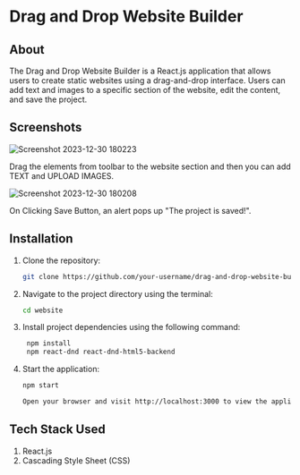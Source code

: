 # Drag and Drop Website Builder

## About

The Drag and Drop Website Builder is a React.js application that allows users to create static websites using a drag-and-drop interface. Users can add text and images to a specific section of the website, edit the content, and save the project.

## Screenshots

![Screenshot 2023-12-30 180223](https://github.com/AdityaSingh2005/Drag-and-Drop-Website-Builder/assets/103613774/c2628d28-e120-4e7d-9e01-02b9e1e14191)
<br/>
<p>Drag the elements from toolbar to the website section and then you can add TEXT and UPLOAD IMAGES.</p>

![Screenshot 2023-12-30 180208](https://github.com/AdityaSingh2005/Drag-and-Drop-Website-Builder/assets/103613774/346c00ca-d242-4a69-a2d3-9486de4302b7)
<br/>
<p>On Clicking Save Button, an alert pops up "The project is saved!".</p>

## Installation

1. Clone the repository:

   ```bash
   git clone https://github.com/your-username/drag-and-drop-website-builder.git

2. Navigate to the project directory using the terminal:

   ```bash
   cd website

3. Install project dependencies using the following command:

   ```bash
    npm install
    npm react-dnd react-dnd-html5-backend

4. Start the application:

    ```bash
    npm start

    Open your browser and visit http://localhost:3000 to view the application.

## Tech Stack Used 

1. React.js
2. Cascading Style Sheet (CSS)
